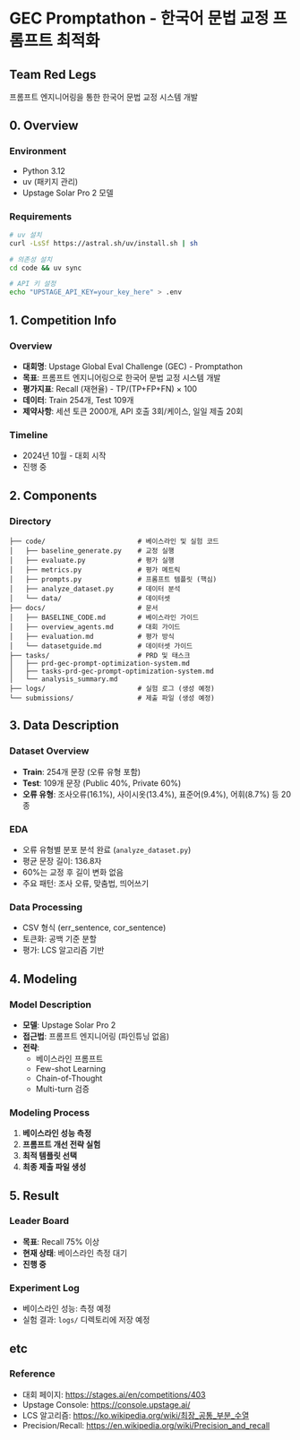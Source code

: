 # GEC Promptathon - 한국어 문법 교정 프롬프트 최적화
## Team Red Legs

프롬프트 엔지니어링을 통한 한국어 문법 교정 시스템 개발

## 0. Overview
### Environment
- Python 3.12
- uv (패키지 관리)
- Upstage Solar Pro 2 모델

### Requirements
```bash
# uv 설치
curl -LsSf https://astral.sh/uv/install.sh | sh

# 의존성 설치
cd code && uv sync

# API 키 설정
echo "UPSTAGE_API_KEY=your_key_here" > .env
```

## 1. Competition Info

### Overview

- **대회명**: Upstage Global Eval Challenge (GEC) - Promptathon
- **목표**: 프롬프트 엔지니어링으로 한국어 문법 교정 시스템 개발
- **평가지표**: Recall (재현율) - TP/(TP+FP+FN) × 100
- **데이터**: Train 254개, Test 109개
- **제약사항**: 세션 토큰 2000개, API 호출 3회/케이스, 일일 제출 20회

### Timeline

- 2024년 10월 - 대회 시작
- 진행 중

## 2. Components

### Directory

```
├── code/                       # 베이스라인 및 실험 코드
│   ├── baseline_generate.py    # 교정 실행
│   ├── evaluate.py             # 평가 실행
│   ├── metrics.py              # 평가 메트릭
│   ├── prompts.py              # 프롬프트 템플릿 (핵심)
│   ├── analyze_dataset.py      # 데이터 분석
│   └── data/                   # 데이터셋
├── docs/                       # 문서
│   ├── BASELINE_CODE.md        # 베이스라인 가이드
│   ├── overview_agents.md      # 대회 가이드
│   ├── evaluation.md           # 평가 방식
│   └── datasetguide.md         # 데이터셋 가이드
├── tasks/                      # PRD 및 태스크
│   ├── prd-gec-prompt-optimization-system.md
│   ├── tasks-prd-gec-prompt-optimization-system.md
│   └── analysis_summary.md
├── logs/                       # 실험 로그 (생성 예정)
└── submissions/                # 제출 파일 (생성 예정)
```

## 3. Data Description

### Dataset Overview

- **Train**: 254개 문장 (오류 유형 포함)
- **Test**: 109개 문장 (Public 40%, Private 60%)
- **오류 유형**: 조사오류(16.1%), 사이시옷(13.4%), 표준어(9.4%), 어휘(8.7%) 등 20종

### EDA

- 오류 유형별 분포 분석 완료 (`analyze_dataset.py`)
- 평균 문장 길이: 136.8자
- 60%는 교정 후 길이 변화 없음
- 주요 패턴: 조사 오류, 맞춤법, 띄어쓰기

### Data Processing

- CSV 형식 (err_sentence, cor_sentence)
- 토큰화: 공백 기준 분할
- 평가: LCS 알고리즘 기반

## 4. Modeling

### Model Description

- **모델**: Upstage Solar Pro 2
- **접근법**: 프롬프트 엔지니어링 (파인튜닝 없음)
- **전략**:
  - 베이스라인 프롬프트
  - Few-shot Learning
  - Chain-of-Thought
  - Multi-turn 검증

### Modeling Process

1. **베이스라인 성능 측정**
2. **프롬프트 개선 전략 실험**
3. **최적 템플릿 선택**
4. **최종 제출 파일 생성**

## 5. Result

### Leader Board

- **목표**: Recall 75% 이상
- **현재 상태**: 베이스라인 측정 대기
- **진행 중**

### Experiment Log

- 베이스라인 성능: 측정 예정
- 실험 결과: `logs/` 디렉토리에 저장 예정

## etc

### Reference

- 대회 페이지: https://stages.ai/en/competitions/403
- Upstage Console: https://console.upstage.ai/
- LCS 알고리즘: https://ko.wikipedia.org/wiki/최장_공통_부분_수열
- Precision/Recall: https://en.wikipedia.org/wiki/Precision_and_recall